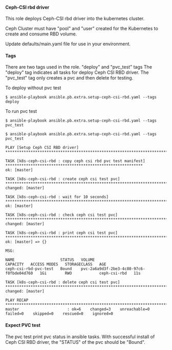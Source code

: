 #### Ceph-CSI rbd driver

This role deploys Ceph-CSI rbd driver into the kubernetes cluster.

Ceph Cluster must have "pool" and "user" created for the Kubernetes to create and consume RBD volume.

Update defaults/main.yaml file for use in your environment.



#### Tags
There are two tags used in the role. "deploy" and "pvc_test" tags
The "deploy" tag indicates all tasks for deploy Ceph CSI RBD driver.
The "pvc_test" tag only creates a pvc and then delete for testing.

To deploy without pvc test
```
$ ansible-playbook ansible.pb.extra.setup-ceph-csi-rbd.yaml --tags deploy
```
To run pvc test
```
$ ansible-playbook ansible.pb.extra.setup-ceph-csi-rbd.yaml --tags pvc_test
```

```
$ ansible-playbook ansible.pb.extra.setup-ceph-csi-rbd.yaml --tags pvc_test
 
PLAY [Setup Ceph CSI RBD driver] *****************************************************************************************

TASK [k8s-ceph-csi-rbd : copy ceph csi rbd pvc test manifest] ************************************************************
ok: [master]

TASK [k8s-ceph-csi-rbd : create ceph csi test pvc] ***********************************************************************
changed: [master]

TASK [k8s-ceph-csi-rbd : wait for 10 seconds] ****************************************************************************
ok: [master]

TASK [k8s-ceph-csi-rbd : check ceph csi test pvc] ************************************************************************
changed: [master]

TASK [k8s-ceph-csi-rbd : print ceph csi test pvc] ************************************************************************
ok: [master] => {}

MSG:

NAME                    STATUS   VOLUME                                     CAPACITY   ACCESS MODES   STORAGECLASS   AGE
ceph-csi-rbd-pvc-test   Bound    pvc-2a6a9d3f-2be3-4c80-97c6-f0fbde04d760   1Gi        RWO            ceph-csi-rbd   11s

TASK [k8s-ceph-csi-rbd : delete ceph csi test pvc] ***********************************************************************
changed: [master]

PLAY RECAP ***************************************************************************************************************
master                     : ok=6    changed=3    unreachable=0    failed=0    skipped=0    rescued=0    ignored=0
```

#### Expect PVC test
The pvc test print pvc status in ansible tasks. 
With successful install of Ceph CSI RBD driver, the "STATUS" of the pvc should be "Bound".